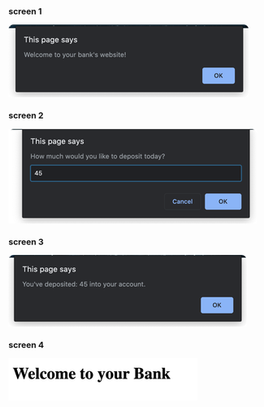
### screen 1

![](https://github.com/codeaprendiz/_assets/blob/master/html-css-kitchen/connecting-js-html-part1.png)

### screen 2

![](https://github.com/codeaprendiz/_assets/blob/master/html-css-kitchen/connecting-js-html-part2.png)

### screen 3

![](https://github.com/codeaprendiz/_assets/blob/master/html-css-kitchen/connecting-js-html-part3.png)

### screen 4

![](https://github.com/codeaprendiz/_assets/blob/master/html-css-kitchen/connecting-js-html-part4.png)